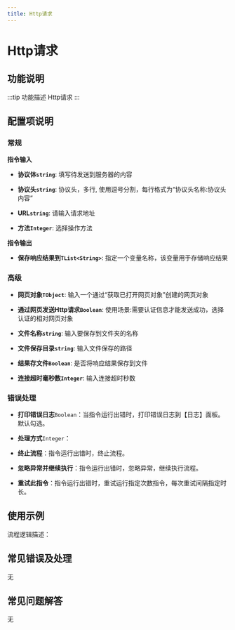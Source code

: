 ```yaml
---
title: Http请求
---
```


# Http请求

## 功能说明

:::tip 功能描述
Http请求
:::

## 配置项说明

### 常规

**指令输入**

- **协议体`string`**: 填写待发送到服务器的内容

- **协议头`string`**: 协议头，多行, 使用逗号分割，每行格式为“协议头名称:协议头内容”

- **URL`string`**: 请输入请求地址

- **方法`Integer`**: 选择操作方法


**指令输出**

- **保存响应结果到`TList<String>`**: 指定一个变量名称，该变量用于存储响应结果

### 高级

- **网页对象`TObject`**: 输入一个通过“获取已打开网页对象”创建的网页对象

- **通过网页发送Http请求`Boolean`**: 使用场景:需要认证信息才能发送成功，选择认证的相对网页对象

- **文件名称`string`**: 输入要保存到文件夹的名称

- **文件保存目录`string`**: 输入文件保存的路径

- **结果存文件`Boolean`**: 是否将响应结果保存到文件

- **连接超时毫秒数`Integer`**: 输入连接超时秒数

### 错误处理

- **打印错误日志**`Boolean`：当指令运行出错时，打印错误日志到【日志】面板。默认勾选。

- **处理方式**`Integer`：

 - **终止流程**：指令运行出错时，终止流程。

 - **忽略异常并继续执行**：指令运行出错时，忽略异常，继续执行流程。

 - **重试此指令**：指令运行出错时，重试运行指定次数指令，每次重试间隔指定时长。

## 使用示例

流程逻辑描述：

## 常见错误及处理

无

## 常见问题解答

无

